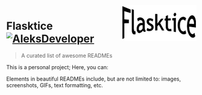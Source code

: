 <img src="icon.png" align="right" />

# Flasktice [![AleksDeveloper](https://cdn.jsdelivr.net/gh/sindresorhus/awesome@d7305f38d29fed78fa85652e3a63e154dd8e8829/media/badge.svg)](https://github.com/AleksDeveloper)
> A curated list of awesome READMEs

This is a personal project; Here, you can:

Elements in beautiful READMEs include, but are not limited to: images, screenshots, GIFs, text formatting, etc.
